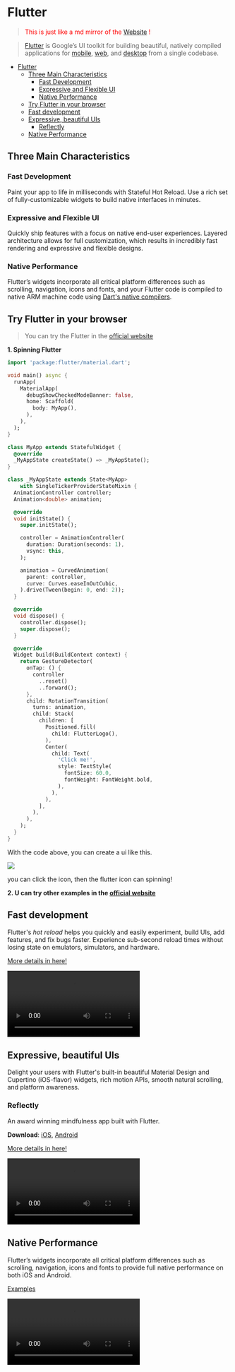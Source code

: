 # Flutter

> <font color='red'>This is just like a md mirror of the [Website](https://flutter.dev) !</font>

> [Flutter](https://flutter.dev) is Google’s UI toolkit for building beautiful, natively compiled applications for [mobile](https://flutter.dev/docs), [web](https://flutter.dev/web), and [desktop](https://flutter.dev/desktop) from a single codebase.

- [Flutter](#flutter)
  - [Three Main Characteristics](#three-main-characteristics)
    - [Fast Development](#fast-development)
    - [Expressive and Flexible UI](#expressive-and-flexible-ui)
    - [Native Performance](#native-performance)
  - [Try Flutter in your browser](#try-flutter-in-your-browser)
  - [Fast development](#fast-development-1)
  - [Expressive, beautiful UIs](#expressive-beautiful-uis)
    - [Reflectly](#reflectly)
  - [Native Performance](#native-performance-1)

## Three Main Characteristics

### Fast Development

Paint your app to life in milliseconds with Stateful Hot Reload. Use a rich set of fully-customizable widgets to build native interfaces in minutes.

### Expressive and Flexible UI

Quickly ship features with a focus on native end-user experiences. Layered architecture allows for full customization, which results in incredibly fast rendering and expressive and flexible designs.

### Native Performance

Flutter’s widgets incorporate all critical platform differences such as scrolling, navigation, icons and fonts, and your Flutter code is compiled to native ARM machine code using [Dart's native compilers](https://dart.dev/platforms).

## Try Flutter in your browser

> You can try the Flutter in the [official website](https://flutter.dev)

<strong>1. Spinning Flutter</strong>

```dart
import 'package:flutter/material.dart';

void main() async {
  runApp(
    MaterialApp(
      debugShowCheckedModeBanner: false,
      home: Scaffold(
        body: MyApp(),
      ),
    ),
  );
}

class MyApp extends StatefulWidget {
  @override
  _MyAppState createState() => _MyAppState();
}

class _MyAppState extends State<MyApp>
    with SingleTickerProviderStateMixin {
  AnimationController controller;
  Animation<double> animation;

  @override
  void initState() {
    super.initState();

    controller = AnimationController(
      duration: Duration(seconds: 1),
      vsync: this,
    );

    animation = CurvedAnimation(
      parent: controller,
      curve: Curves.easeInOutCubic,
    ).drive(Tween(begin: 0, end: 2));
  }

  @override
  void dispose() {
    controller.dispose();
    super.dispose();
  }

  @override
  Widget build(BuildContext context) {
    return GestureDetector(
      onTap: () {
        controller
          ..reset()
          ..forward();
      },
      child: RotationTransition(
        turns: animation,
        child: Stack(
          children: [
            Positioned.fill(
              child: FlutterLogo(),
            ),
            Center(
              child: Text(
                'Click me!',
                style: TextStyle(
                  fontSize: 60.0,
                  fontWeight: FontWeight.bold,
                ),
              ),
            ),
          ],
        ),
      ),
    );
  }
}
```

With the code above, you can create a ui like this.

![](../../asset/Lab1/flutter/spinning_flutter.jpg)

you can click the icon, then the flutter icon can spinning!

<strong>2. U can try other examples in the [official website](https://flutter.dev)</strong>

## Fast development

Flutter's *hot reload* helps you quickly and easily experiment, build UIs, add features, and fix bugs faster. Experience sub-second reload times without losing state on emulators, simulators, and hardware.

[More details in here!](https://flutter.dev/docs/development/tools/hot-reload)

<video src="https://flutter.dev/videos/FastDev.mp4" title="Hot reload demo"></video>

## Expressive, beautiful UIs

Delight your users with Flutter's built-in beautiful Material Design and Cupertino (iOS-flavor) widgets, rich motion APIs, smooth natural scrolling, and platform awareness.

### Reflectly

An award winning mindfulness app built with Flutter.

<strong>Download</strong>: [iOS](https://itunes.apple.com/us/app/reflectly-mindfulness-journal/id1241229134), [Android](https://play.google.com/store/apps/details?id=com.reflectlyApp&e=-EnableAppDetailsPageRedesign)

[More details in here!](https://reflect.ly/)

<video src="https://flutter.dev/videos/Filters.mp4" title="Reflectly app demo"></video>

## Native Performance

Flutter’s widgets incorporate all critical platform differences such as scrolling, navigation, icons and fonts to provide full native performance on both iOS and Android.

[Examples](https://flutter.dev/showcase)

<video src="https://flutter.dev/videos/NativePerformance.mp4" title="Demo showcasing animations and transition performance"></video>

